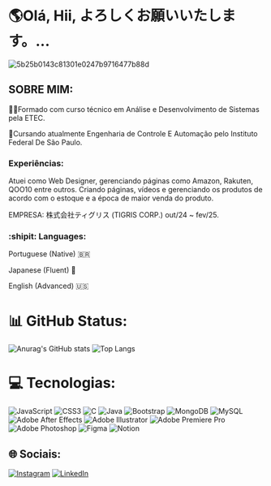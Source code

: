 <H1 class="titulo">🌎Olá, Hii, よろしくお願いいたします。...</H1>

![5b25b0143c81301e0247b9716477b88d](https://github.com/user-attachments/assets/8ca9ee9f-dd14-4a4d-8a5f-b767fa1ff69e)

## SOBRE MIM:

<p>🧑‍🎓Formado com curso técnico em Análise e Desenvolvimento de Sistemas pela ETEC.</p>
<p>📝Cursando atualmente Engenharia de Controle E Automação pelo Instituto Federal De São Paulo.</p>

### Experiências:
<p>Atuei como Web Designer, gerenciando páginas como Amazon, Rakuten, QOO10 entre outros. Criando páginas, vídeos e gerenciando os produtos de acordo com o estoque e a época de maior venda do produto.</p>
EMPRESA: 株式会社ティグリス (TIGRIS CORP.) out/24 ~ fev/25.

### :shipit: Languages:
<p>Portuguese (Native) 🇧🇷 </p>
<p>Japanese (Fluent) 🗾</p>
<p>English (Advanced) 🇺🇸 </p>



# 📊 GitHub Status:
![Anurag's GitHub stats](https://github-readme-stats.vercel.app/api?username=CaioYagi&show_icons=true&theme=graywhite)            ![Top Langs](https://github-readme-stats.vercel.app/api/top-langs/?username=CaioYagi&layout=compact&theme=graywhite)



# 💻 Tecnologias:
![JavaScript](https://img.shields.io/badge/javascript-%23323330.svg?style=for-the-badge&logo=javascript&logoColor=%23F7DF1E) 
![CSS3](https://img.shields.io/badge/css3-%231572B6.svg?style=for-the-badge&logo=css3&logoColor=white) 
![C](https://img.shields.io/badge/c-%2300599C.svg?style=for-the-badge&logo=c&logoColor=white) 
![Java](https://img.shields.io/badge/java-%23ED8B00.svg?style=for-the-badge&logo=openjdk&logoColor=white) 
![Bootstrap](https://img.shields.io/badge/bootstrap-%238511FA.svg?style=for-the-badge&logo=bootstrap&logoColor=white)
![MongoDB](https://img.shields.io/badge/MongoDB-%234ea94b.svg?style=for-the-badge&logo=mongodb&logoColor=white)
![MySQL](https://img.shields.io/badge/mysql-4479A1.svg?style=for-the-badge&logo=mysql&logoColor=white)
![Adobe After Effects](https://img.shields.io/badge/Adobe%20After%20Effects-9999FF.svg?style=for-the-badge&logo=Adobe%20After%20Effects&logoColor=white)
![Adobe Illustrator](https://img.shields.io/badge/adobe%20illustrator-%23FF9A00.svg?style=for-the-badge&logo=adobe%20illustrator&logoColor=white)
![Adobe Premiere Pro](https://img.shields.io/badge/Adobe%20Premiere%20Pro-9999FF.svg?style=for-the-badge&logo=Adobe%20Premiere%20Pro&logoColor=white) 
![Adobe Photoshop](https://img.shields.io/badge/adobe%20photoshop-%2331A8FF.svg?style=for-the-badge&logo=adobe%20photoshop&logoColor=white)
![Figma](https://img.shields.io/badge/figma-%23F24E1E.svg?style=for-the-badge&logo=figma&logoColor=white)
![Notion](https://img.shields.io/badge/Notion-%23000000.svg?style=for-the-badge&logo=notion&logoColor=white)
      


## 🌐 Sociais:
[![Instagram](https://img.shields.io/badge/Instagram-%23E4405F.svg?logo=Instagram&logoColor=white)](https://instagram.com/caio_yagi) 
[![LinkedIn](https://img.shields.io/badge/LinkedIn-%230077B5.svg?logo=linkedin&logoColor=white)](https://linkedin.com/in/Caio-Hiroki-Yagi) 


